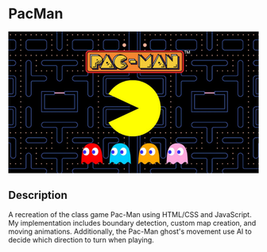# PacMan
<img src="cover_img/pacman2.jpg" alt="pacman_logo" width="700"/>

## Description
A recreation of the class game Pac-Man using HTML/CSS and JavaScript.
My implementation includes boundary detection, custom map creation, and moving animations. Additionally, the Pac-Man ghost's movement use AI to decide which direction to turn when playing.
